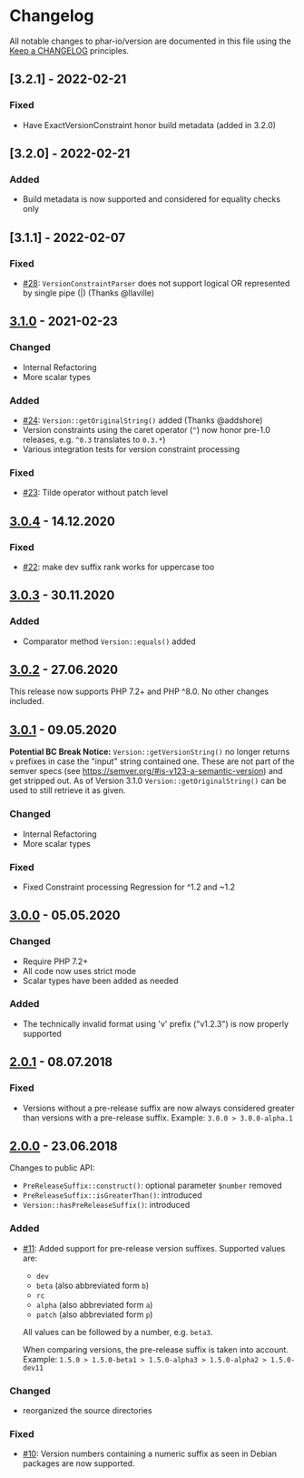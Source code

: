# Changelog

All notable changes to phar-io/version are documented in this file using the [Keep a CHANGELOG](http://keepachangelog.com/) principles.

## [3.2.1] - 2022-02-21

### Fixed

- Have ExactVersionConstraint honor build metadata (added in 3.2.0)

## [3.2.0] - 2022-02-21

### Added

- Build metadata is now supported and considered for equality checks only

## [3.1.1] - 2022-02-07

### Fixed

- [#28](https://github.com/phar-io/version/issues/28): `VersionConstraintParser` does not support logical OR represented by single pipe (|) (Thanks @llaville)

## [3.1.0] - 2021-02-23

### Changed

- Internal Refactoring
- More scalar types

### Added

- [#24](https://github.com/phar-io/version/issues/24): `Version::getOriginalString()` added (Thanks @addshore)
- Version constraints using the caret operator (`^`) now honor pre-1.0 releases, e.g. `^0.3` translates to `0.3.*`)
- Various integration tests for version constraint processing

### Fixed

- [#23](https://github.com/phar-io/version/pull/23): Tilde operator without patch level

## [3.0.4] - 14.12.2020

### Fixed

- [#22](https://github.com/phar-io/version/pull/22): make dev suffix rank works for uppercase too

## [3.0.3] - 30.11.2020

### Added

- Comparator method `Version::equals()` added

## [3.0.2] - 27.06.2020

This release now supports PHP 7.2+ and PHP ^8.0. No other changes included.

## [3.0.1] - 09.05.2020

**Potential BC Break Notice:**
`Version::getVersionString()` no longer returns `v` prefixes in case the "input"
string contained one. These are not part of the semver specs
(see <https://semver.org/#is-v123-a-semantic-version>) and get stripped out.
As of Version 3.1.0 `Version::getOriginalString()` can be used to still
retrieve it as given.

### Changed

- Internal Refactoring
- More scalar types

### Fixed

- Fixed Constraint processing Regression for ^1.2 and ~1.2

## [3.0.0] - 05.05.2020

### Changed

- Require PHP 7.2+
- All code now uses strict mode
- Scalar types have been added as needed

### Added

- The technically invalid format using 'v' prefix ("v1.2.3") is now properly supported

## [2.0.1] - 08.07.2018

### Fixed

- Versions without a pre-release suffix are now always considered greater
  than versions with a pre-release suffix. Example: `3.0.0 > 3.0.0-alpha.1`

## [2.0.0] - 23.06.2018

Changes to public API:

- `PreReleaseSuffix::construct()`: optional parameter `$number` removed
- `PreReleaseSuffix::isGreaterThan()`: introduced
- `Version::hasPreReleaseSuffix()`: introduced

### Added

- [#11](https://github.com/phar-io/version/issues/11): Added support for pre-release version suffixes. Supported values are:

  - `dev`
  - `beta` (also abbreviated form `b`)
  - `rc`
  - `alpha` (also abbreviated form `a`)
  - `patch` (also abbreviated form `p`)

  All values can be followed by a number, e.g. `beta3`.

  When comparing versions, the pre-release suffix is taken into account. Example:
  `1.5.0 > 1.5.0-beta1 > 1.5.0-alpha3 > 1.5.0-alpha2 > 1.5.0-dev11`

### Changed

- reorganized the source directories

### Fixed

- [#10](https://github.com/phar-io/version/issues/10): Version numbers containing
  a numeric suffix as seen in Debian packages are now supported.

[3.1.0]: https://github.com/phar-io/version/compare/3.0.4...3.1.0
[3.0.4]: https://github.com/phar-io/version/compare/3.0.3...3.0.4
[3.0.3]: https://github.com/phar-io/version/compare/3.0.2...3.0.3
[3.0.2]: https://github.com/phar-io/version/compare/3.0.1...3.0.2
[3.0.1]: https://github.com/phar-io/version/compare/3.0.0...3.0.1
[3.0.0]: https://github.com/phar-io/version/compare/2.0.1...3.0.0
[2.0.1]: https://github.com/phar-io/version/compare/2.0.0...2.0.1
[2.0.0]: https://github.com/phar-io/version/compare/1.0.1...2.0.0
